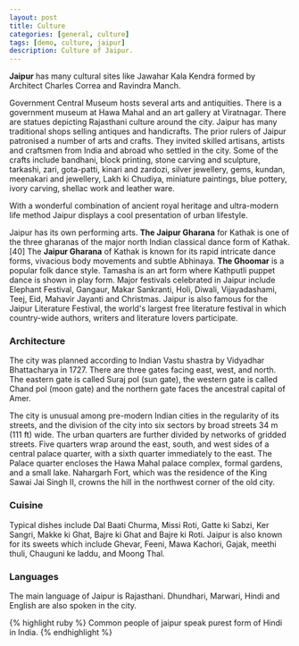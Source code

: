 ```yaml
---
layout: post
title: Culture
categories: [general, culture]
tags: [demo, culture, jaipur]
description: Culture of Jaipur.
---
```



**Jaipur** has many cultural sites like Jawahar Kala Kendra formed by Architect Charles Correa and Ravindra Manch.

Government Central Museum hosts several arts and antiquities. There is a government museum at Hawa Mahal and an art gallery at Viratnagar. There are statues depicting Rajasthani culture around the city. Jaipur has many traditional shops selling antiques and handicrafts. The prior rulers of Jaipur patronised a number of arts and crafts. They invited skilled artisans, artists and craftsmen from India and abroad who settled in the city. Some of the crafts include bandhani, block printing, stone carving and sculpture, tarkashi, zari, gota-patti, kinari and zardozi, silver jewellery, gems, kundan, meenakari and jewellery, Lakh ki Chudiya, miniature paintings, blue pottery, ivory carving, shellac work and leather ware.

With a wonderful combination of ancient royal heritage and ultra-modern life method Jaipur displays a cool presentation of urban lifestyle.

Jaipur has its own performing arts. **The Jaipur Gharana** for Kathak is one of the three gharanas of the major north Indian classical dance form of Kathak.[40] The **Jaipur Gharana** of Kathak is known for its rapid intricate dance forms, vivacious body movements and subtle Abhinaya. **The Ghoomar** is a popular folk dance style. Tamasha is an art form where Kathputli puppet dance is shown in play form. Major festivals celebrated in Jaipur include Elephant Festival, Gangaur, Makar Sankranti, Holi, Diwali, Vijayadashami, Teej, Eid, Mahavir Jayanti and Christmas. Jaipur is also famous for the Jaipur Literature Festival, the world's largest free literature festival in which country-wide authors, writers and literature lovers participate.

### Architecture
The city was planned according to Indian Vastu shastra by Vidyadhar Bhattacharya in 1727. There are three gates facing east, west, and north. The eastern gate is called Suraj pol (sun gate), the western gate is called Chand pol (moon gate) and the northern gate faces the ancestral capital of Amer.

The city is unusual among pre-modern Indian cities in the regularity of its streets, and the division of the city into six sectors by broad streets 34 m (111 ft) wide. The urban quarters are further divided by networks of gridded streets. Five quarters wrap around the east, south, and west sides of a central palace quarter, with a sixth quarter immediately to the east. The Palace quarter encloses the Hawa Mahal palace complex, formal gardens, and a small lake. Nahargarh Fort, which was the residence of the King Sawai Jai Singh II, crowns the hill in the northwest corner of the old city.

### Cuisine
Typical dishes include Dal Baati Churma, Missi Roti, Gatte ki Sabzi, Ker Sangri, Makke ki Ghat, Bajre ki Ghat and Bajre ki Roti. Jaipur is also known for its sweets which include Ghevar, Feeni, Mawa Kachori, Gajak, meethi thuli, Chauguni ke laddu, and Moong Thal.

### Languages
The main language of Jaipur is Rajasthani. Dhundhari, Marwari, Hindi and English are also spoken in the city.

{% highlight ruby %}
Common people of jaipur speak purest form of Hindi in India.
{% endhighlight %}

